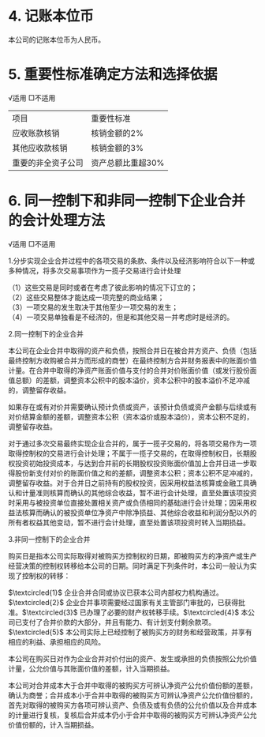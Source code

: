 # 4. 记账本位币  

本公司的记账本位币为人民币。  

# 5. 重要性标准确定方法和选择依据  

√适用 □不适用  

<html><body><table><tr><td>项目</td><td>重要性标准</td></tr><tr><td>应收账款核销</td><td>核销金额的2%</td></tr><tr><td>其他应收款核销</td><td>核销金额的3%</td></tr><tr><td>重要的非全资子公司</td><td>资产总额比重超30%</td></tr></table></body></html>  

# 6. 同一控制下和非同一控制下企业合并的会计处理方法  

√适用 □不适用  

1.分步实现企业合并过程中的各项交易的条款、条件以及经济影响符合以下一种或多种情况，将多次交易事项作为一揽子交易进行会计处理  

（1）这些交易是同时或者在考虑了彼此影响的情况下订立的；  
（2）这些交易整体才能达成一项完整的商业结果；  
（3）一项交易的发生取决于其他至少一项交易的发生；  
（4）一项交易单独看是不经济的，但是和其他交易一并考虑时是经济的。  

2.同一控制下的企业合并  

本公司在企业合并中取得的资产和负债，按照合并日在被合并方资产、负债（包括最终控制方收购被合并方而形成的商誉）在最终控制方合并财务报表中的账面价值计量。在合并中取得的净资产账面价值与支付的合并对价账面价值（或发行股份面值总额）的差额，调整资本公积中的股本溢价，资本公积中的股本溢价不足冲减的，调整留存收益。  

如果存在或有对价并需要确认预计负债或资产，该预计负债或资产金额与后续或有对价结算金额的差额，调整资本公积（资本溢价或股本溢价），资本公积不足的，调整留存收益。  

对于通过多次交易最终实现企业合并的，属于一揽子交易的，将各项交易作为一项取得控制权的交易进行会计处理；不属于一揽子交易的，在取得控制权日，长期股权投资初始投资成本，与达到合并前的长期股权投资账面价值加上合并日进一步取得股份新支付对价的账面价值之和的差额，调整资本公积；资本公积不足冲减的，调整留存收益。对于合并日之前持有的股权投资，因采用权益法核算或金融工具确认和计量准则核算而确认的其他综合收益，暂不进行会计处理，直至处置该项投资时采用与被投资单位直接处置相关资产或负债相同的基础进行会计处理；因采用权益法核算而确认的被投资单位净资产中除净损益、其他综合收益和利润分配以外的所有者权益其他变动，暂不进行会计处理，直至处置该项投资时转入当期损益。  

3.非同一控制下的企业合并  

购买日是指本公司实际取得对被购买方控制权的日期，即被购买方的净资产或生产经营决策的控制权转移给本公司的日期。同时满足下列条件时，本公司一般认为实现了控制权的转移：  

$\textcircled{1}$ 企业合并合同或协议已获本公司内部权力机构通过。$\textcircled{2}$ 企业合并事项需要经过国家有关主管部门审批的，已获得批准。$\textcircled{3}$ 已办理了必要的财产权转移手续。$\textcircled{4}$ 本公司已支付了合并价款的大部分，并且有能力、有计划支付剩余款项。$\textcircled{5}$ 本公司实际上已经控制了被购买方的财务和经营政策，并享有相应的利益、承担相应的风险。  

本公司在购买日对作为企业合并对价付出的资产、发生或承担的负债按照公允价值计量，公允价值与其账面价值的差额，计入当期损益。  

本公司对合并成本大于合并中取得的被购买方可辨认净资产公允价值份额的差额，确认为商誉；合并成本小于合并中取得的被购买方可辨认净资产公允价值份额的，首先对取得的被购买方各项可辨认资产、负债及或有负债的公允价值以及合并成本的计量进行复核，复核后合并成本仍小于合并中取得的被购买方可辨认净资产公允价值份额的，计入当期损益。  